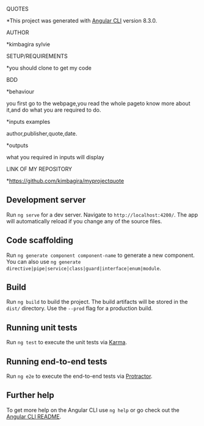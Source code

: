QUOTES

*This project was generated with [Angular CLI](https://github.com/angular/angular-cli) version 8.3.0.

AUTHOR

*kimbagira sylvie


SETUP/REQUIREMENTS

*you should clone to get my code

BDD 

*behaviour

you first go to the webpage,you read the whole pageto know more about it,and do what you are required to do.

*inputs examples

author,publisher,quote,date.

*outputs

what you required in inputs will display

LINK OF MY REPOSITORY

*https://github.com/kimbagira/myprojectquote


## Development server

Run `ng serve` for a dev server. Navigate to `http://localhost:4200/`. The app will automatically reload if you change any of the source files.

## Code scaffolding

Run `ng generate component component-name` to generate a new component. You can also use `ng generate directive|pipe|service|class|guard|interface|enum|module`.

## Build

Run `ng build` to build the project. The build artifacts will be stored in the `dist/` directory. Use the `--prod` flag for a production build.

## Running unit tests

Run `ng test` to execute the unit tests via [Karma](https://karma-runner.github.io).

## Running end-to-end tests

Run `ng e2e` to execute the end-to-end tests via [Protractor](http://www.protractortest.org/).

## Further help

To get more help on the Angular CLI use `ng help` or go check out the [Angular CLI README](https://github.com/angular/angular-cli/blob/master/README.md).
